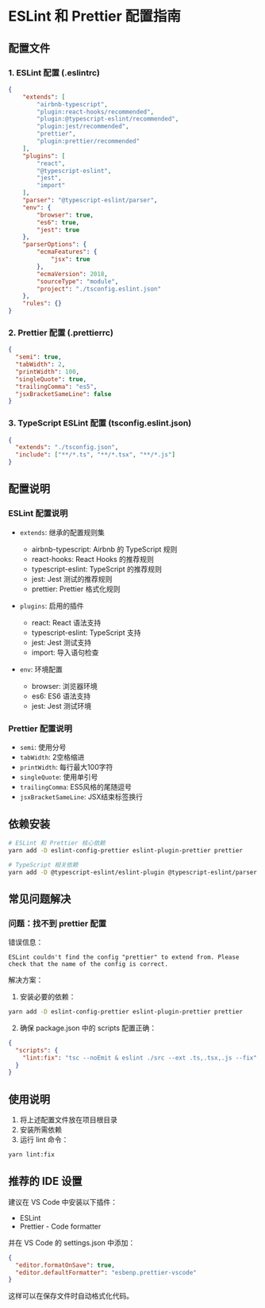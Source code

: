 # ESLint 和 Prettier 配置指南

## 配置文件

### 1. ESLint 配置 (.eslintrc)

```json
{
    "extends": [
        "airbnb-typescript",
        "plugin:react-hooks/recommended",
        "plugin:@typescript-eslint/recommended",
        "plugin:jest/recommended",
        "prettier",
        "plugin:prettier/recommended"
    ],
    "plugins": [
        "react",
        "@typescript-eslint",
        "jest",
        "import"
    ],
    "parser": "@typescript-eslint/parser",
    "env": {
        "browser": true,
        "es6": true,
        "jest": true
    },
    "parserOptions": {
        "ecmaFeatures": {
            "jsx": true
        },
        "ecmaVersion": 2018,
        "sourceType": "module",
        "project": "./tsconfig.eslint.json"
    },
    "rules": {}
}
```

### 2. Prettier 配置 (.prettierrc)

```json
{
  "semi": true,
  "tabWidth": 2,
  "printWidth": 100,
  "singleQuote": true,
  "trailingComma": "es5",
  "jsxBracketSameLine": false
}
```

### 3. TypeScript ESLint 配置 (tsconfig.eslint.json)

```json
{
  "extends": "./tsconfig.json",
  "include": ["**/*.ts", "**/*.tsx", "**/*.js"]
}
```

## 配置说明

### ESLint 配置说明

- `extends`: 继承的配置规则集
  - airbnb-typescript: Airbnb 的 TypeScript 规则
  - react-hooks: React Hooks 的推荐规则
  - typescript-eslint: TypeScript 的推荐规则
  - jest: Jest 测试的推荐规则
  - prettier: Prettier 格式化规则
  
- `plugins`: 启用的插件
  - react: React 语法支持
  - typescript-eslint: TypeScript 支持
  - jest: Jest 测试支持
  - import: 导入语句检查

- `env`: 环境配置
  - browser: 浏览器环境
  - es6: ES6 语法支持
  - jest: Jest 测试环境

### Prettier 配置说明

- `semi`: 使用分号
- `tabWidth`: 2空格缩进
- `printWidth`: 每行最大100字符
- `singleQuote`: 使用单引号
- `trailingComma`: ES5风格的尾随逗号
- `jsxBracketSameLine`: JSX结束标签换行

## 依赖安装

```bash
# ESLint 和 Prettier 核心依赖
yarn add -D eslint-config-prettier eslint-plugin-prettier prettier

# TypeScript 相关依赖
yarn add -D @typescript-eslint/eslint-plugin @typescript-eslint/parser eslint-config-airbnb-typescript
```

## 常见问题解决

### 问题：找不到 prettier 配置

错误信息：
```
ESLint couldn't find the config "prettier" to extend from. Please check that the name of the config is correct.
```

解决方案：
1. 安装必要的依赖：
```bash
yarn add -D eslint-config-prettier eslint-plugin-prettier prettier
```

2. 确保 package.json 中的 scripts 配置正确：
```json
{
  "scripts": {
    "lint:fix": "tsc --noEmit & eslint ./src --ext .ts,.tsx,.js --fix"
  }
}
```

## 使用说明

1. 将上述配置文件放在项目根目录
2. 安装所需依赖
3. 运行 lint 命令：
```bash
yarn lint:fix
```

## 推荐的 IDE 设置

建议在 VS Code 中安装以下插件：
- ESLint
- Prettier - Code formatter

并在 VS Code 的 settings.json 中添加：
```json
{
  "editor.formatOnSave": true,
  "editor.defaultFormatter": "esbenp.prettier-vscode"
}
```

这样可以在保存文件时自动格式化代码。
